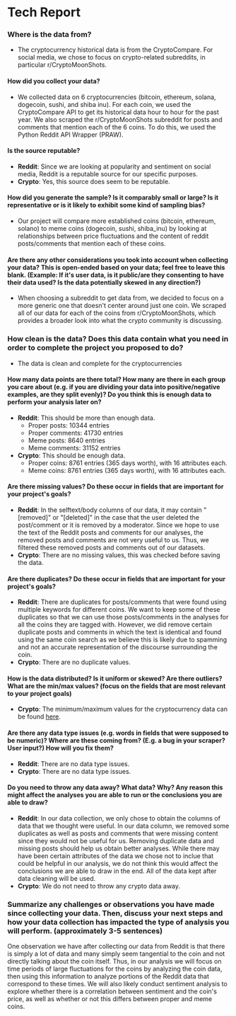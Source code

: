 # Tech Report

### **Where is the data from?**
- The cryptocurrency historical data is from the CryptoCompare. For social media, we chose to focus on crypto-related subreddits, in particular r/CryptoMoonShots.

#### **How did you collect your data?**
- We collected data on 6 cryptocurrencies (bitcoin, ethereum, solana, dogecoin, sushi, and shiba inu). For each coin, we used the CryptoCompare API to get its historical data hour to hour for the past year. We also scraped the r/CryptoMoonShots subreddit for posts and comments that mention each of the 6 coins. To do this, we used the Python Reddit API Wrapper (PRAW).

#### **Is the source reputable?**
- **Reddit**: Since we are looking at popularity and sentiment on social media, Reddit is a reputable source for our specific purposes.
- **Crypto**: Yes, this source does seem to be reputable.

#### **How did you generate the sample? Is it comparably small or large? Is it representative or is it likely to exhibit some kind of sampling bias?**
- Our project will compare more established coins (bitcoin, ethereum, solano) to meme coins (dogecoin, sushi, shiba_inu) by looking at relationships between price fluctuations and the content of reddit posts/comments that mention each of these coins.

#### **Are there any other considerations you took into account when collecting your data? This is open-ended based on your data; feel free to leave this blank. (Example: If it's user data, is it public/are they consenting to have their data used? Is the data potentially skewed in any direction?)**
- When choosing a subreddit to get data from, we decided to focus on a more generic one that doesn't center around just one coin. We scraped all of our data for each of the coins from r/CryptoMoonShots, which provides a broader look into what the crypto community is discussing. 

### **How clean is the data? Does this data contain what you need in order to complete the project you proposed to do?**
- The data is clean and complete for the cryptocurrencies
 
#### **How many data points are there total? How many are there in each group you care about (e.g. if you are dividing your data into positive/negative examples, are they split evenly)? Do you think this is enough data to perform your analysis later on?**

- **Reddit**: This should be more than enough data.
    - Proper posts: 10344 entries 
    - Proper comments: 41730 entries
    - Meme posts: 8640 entries
    - Meme comments: 31152 entries
- **Crypto**: This should be enough data.
    - Proper coins: 8761 entries (365 days worth), with 16 attributes each.
    - Meme coins: 8761 entries (365 days worth), with 16 attributes each.


#### Are there missing values? Do these occur in fields that are important for your project's goals?
- **Reddit**: In the selftext/body columns of our data, it may contain "[removed]" or "[deleted]" in the case that the user deleted the post/comment or it is removed by a moderator. Since we hope to use the text of the Reddit posts and comments for our analyses, the removed posts and comments are not very useful to us. Thus, we filtered these removed posts and comments out of our datasets. 
- **Crypto**: There are no missing values, this was checked before saving the data.


#### Are there duplicates? Do these occur in fields that are important for your project's goals?
- **Reddit**: There are duplicates for posts/comments that were found using multiple keywords for different coins. We want to keep some of these duplicates so that we can use those posts/comments in the analyses for all the coins they are tagged with. However, we did remove certain duplicate posts and comments in which the text is identical and found using the same coin search as we believe this is likely due to spamming and not an accurate representation of the discourse surrounding the coin. 
- **Crypto**: There are no duplicate values.

#### How is the data distributed? Is it uniform or skewed? Are there outliers? What are the min/max values? (focus on the fields that are most relevant to your project goals)
- **Crypto**: The minimum/maximum values for the cryptocurrency data can be found [here](../../data/sample/range).

#### Are there any data type issues (e.g. words in fields that were supposed to be numeric)? Where are these coming from? (E.g. a bug in your scraper? User input?) How will you fix them?
- **Reddit**: There are no data type issues.
- **Crypto**: There are no data type issues.

#### Do you need to throw any data away? What data? Why? Any reason this might affect the analyses you are able to run or the conclusions you are able to draw?
- **Reddit**: In our data collection, we only chose to obtain the columns of data that we thought were useful. In our data column, we removed some duplicates as well as posts and comments that were missing content since they would not be useful for us. Removing duplicate data and missing posts should help us obtain better analyses. While there may have been certain attributes of the data we chose not to inclue that could be helpful in our analysis, we do not think this would affect the conclusions we are able to draw in the end. All of the data kept after data cleaning will be used. 
- **Crypto**: We do not need to throw any crypto data away.

### Summarize any challenges or observations you have made since collecting your data. Then, discuss your next steps and how your data collection has impacted the type of analysis you will perform. (approximately 3-5 sentences)

One observation we have after collecting our data from Reddit is that there is simply a lot of data and many simply seem tangential to the coin and not directly talking about the coin itself. Thus, in our analysis we will focus on time periods of large fluctuations for the coins by analyzing the coin data, then using this information to analyze portions of the Reddit data that correspond to these times. We will also likely conduct sentiment analysis to explore whether there is a correlation between sentiment and the coin's price, as well as whether or not this differs between proper and meme coins. 
